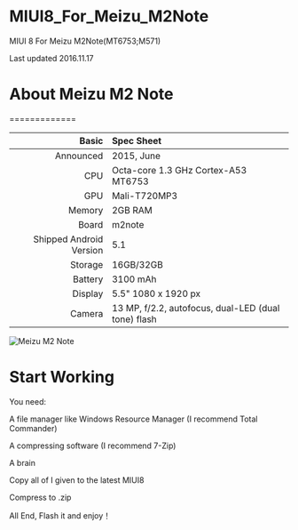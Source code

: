# MIUI8_For_Meizu_M2Note

MIUI 8 For Meizu M2Note(MT6753;M571)

Last updated 2016.11.17


# About Meizu M2 Note 
=============

Basic   | Spec Sheet
-------:|:-------------------------
Announced | 2015, June
CPU     | Octa-core 1.3 GHz Cortex-A53 MT6753
GPU     | Mali-T720MP3
Memory  | 2GB RAM
Board   | m2note
Shipped Android Version | 5.1
Storage | 16GB/32GB
Battery | 3100 mAh
Display | 5.5" 1080 x 1920 px
Camera  | 13 MP, f/2.2, autofocus, dual-LED (dual tone) flash

![Meizu M2 Note](http://mymeizu.ru/bitrix/templates/m2note/content/color_4.jpg)



# Start Working

You need:

A file manager like Windows Resource Manager (I recommend Total Commander)
 
A compressing software (I recommend 7-Zip)

A brain

Copy all of I given to the latest MIUI8

Compress to .zip

All End, Flash it and enjoy！
